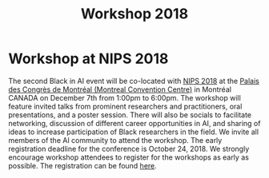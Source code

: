 ﻿---
title: Workshop 2018
bg: white
color: black
emph: blue
style: justify
published: true
---

# Workshop at NIPS 2018

The second Black in AI event will be co-located with [NIPS 2018](https://nips.cc/) at the [Palais des Congrès de Montréal (Montreal Convention Centre)](https://congresmtl.com/)  in Montréal CANADA on December 7th from 1:00pm to 6:00pm. The workshop will feature invited talks from prominent researchers and practitioners, oral presentations, and a poster session. There will also be socials to facilitate networking, discussion of different career opportunities in AI, and sharing of ideas to increase participation of Black researchers in the field. We invite all members of the AI community to attend the workshop. The early registration deadline for the conference is October 24, 2018. We strongly encourage workshop attendees to register for the workshops as early as possible. The registration can be found [here](https://nips.cc/accounts/login/?next=/Profile).

